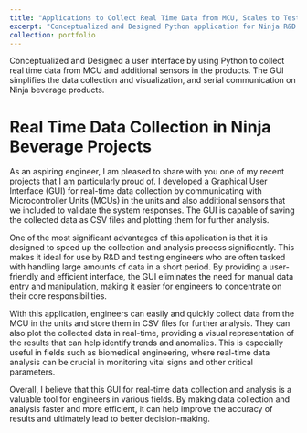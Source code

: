 ```yaml
---
title: "Applications to Collect Real Time Data from MCU, Scales to Test the Units"
excerpt: "Conceptualized and Designed Python application for Ninja R&D team to collect real-time data from software by communicating with unit's MCU.<br/><img src='/images/serialGUI.png' width='550' height='600'> <br/> <br/> Also a profiler is designed and developed for R&D and testing team to visualize and save real time sensor and scale data.<br/><img src='/images/profiler.png' width='500' height='550'>"
collection: portfolio
---
```


Conceptualized and Designed a user interface by using Python to collect real time data from MCU and additional sensors in the products. The GUI simplifies the data collection and visualization, and serial communication on Ninja beverage products. 

Real Time Data Collection in Ninja Beverage Projects
======

As an aspiring engineer, I am pleased to share with you one of my recent projects that I am particularly proud of. I developed a Graphical User Interface (GUI) for real-time data collection by communicating with Microcontroller Units (MCUs) in the units and also additional sensors that we included to validate the system responses. The GUI is capable of saving the collected data as CSV files and plotting them for further analysis.

One of the most significant advantages of this application is that it is designed to speed up the collection and analysis process significantly. This makes it ideal for use by R&D and testing engineers who are often tasked with handling large amounts of data in a short period. By providing a user-friendly and efficient interface, the GUI eliminates the need for manual data entry and manipulation, making it easier for engineers to concentrate on their core responsibilities.

With this application, engineers can easily and quickly collect data from the MCU in the units and store them in CSV files for further analysis. They can also plot the collected data in real-time, providing a visual representation of the results that can help identify trends and anomalies. This is especially useful in fields such as biomedical engineering, where real-time data analysis can be crucial in monitoring vital signs and other critical parameters.

Overall, I believe that this GUI for real-time data collection and analysis is a valuable tool for engineers in various fields. By making data collection and analysis faster and more efficient, it can help improve the accuracy of results and ultimately lead to better decision-making.




